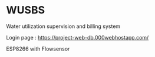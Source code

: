 # WUSBS
Water utilization supervision and billing system

Login page : https://project-web-db.000webhostapp.com/

ESP8266 with Flowsensor
